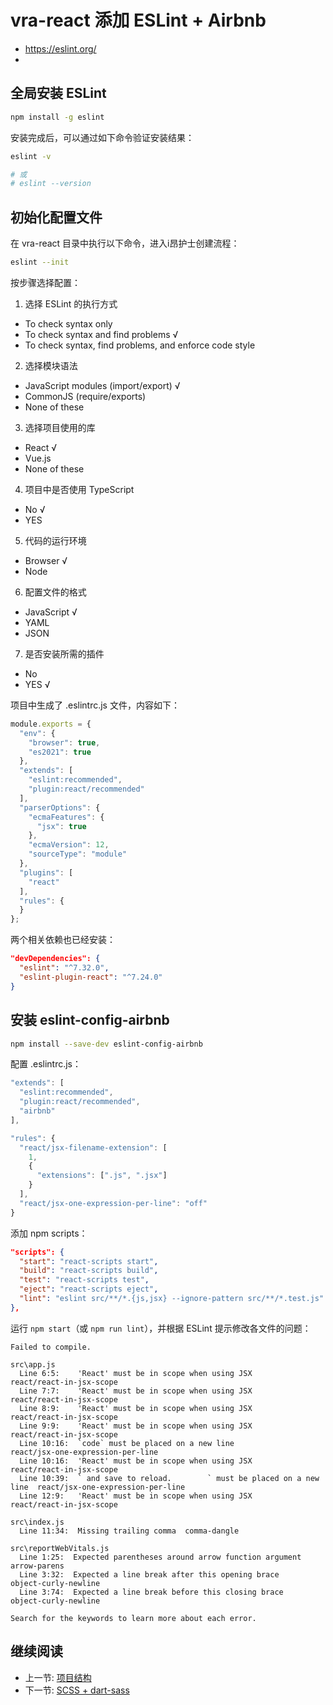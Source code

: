 # vra-react 添加 ESLint + Airbnb

+ <https://eslint.org/>
+

## 全局安装 ESLint

```bash
npm install -g eslint
```

安装完成后，可以通过如下命令验证安装结果：

```bash
eslint -v

# 或
# eslint --version
```

## 初始化配置文件

在 vra-react 目录中执行以下命令，进入i昂护士创建流程：

```bash
eslint --init
```

按步骤选择配置：

1. 选择 ESLint 的执行方式
  + To check syntax only
  + To check syntax and find problems √
  + To check syntax, find problems, and enforce code style
2. 选择模块语法
  + JavaScript modules (import/export) √
  + CommonJS (require/exports)
  + None of these
3. 选择项目使用的库
  + React √
  + Vue.js
  + None of these
4. 项目中是否使用 TypeScript
  + No √
  + YES
5. 代码的运行环境
  + Browser √
  + Node
6. 配置文件的格式
  + JavaScript √
  + YAML
  + JSON
7. 是否安装所需的插件
  + No
  + YES √

项目中生成了 .eslintrc.js 文件，内容如下：

```js
module.exports = {
  "env": {
    "browser": true,
    "es2021": true
  },
  "extends": [
    "eslint:recommended",
    "plugin:react/recommended"
  ],
  "parserOptions": {
    "ecmaFeatures": {
      "jsx": true
    },
    "ecmaVersion": 12,
    "sourceType": "module"
  },
  "plugins": [
    "react"
  ],
  "rules": {
  }
};
```

两个相关依赖也已经安装：

```json
"devDependencies": {
  "eslint": "^7.32.0",
  "eslint-plugin-react": "^7.24.0"
}
```

## 安装 eslint-config-airbnb

```bash
npm install --save-dev eslint-config-airbnb
```

配置 .eslintrc.js：

```js
"extends": [
  "eslint:recommended",
  "plugin:react/recommended",
  "airbnb"
],

"rules": {
  "react/jsx-filename-extension": [
    1,
    {
      "extensions": [".js", ".jsx"]
    }
  ],
  "react/jsx-one-expression-per-line": "off"
}
```

添加 npm scripts：

```json
"scripts": {
  "start": "react-scripts start",
  "build": "react-scripts build",
  "test": "react-scripts test",
  "eject": "react-scripts eject",
  "lint": "eslint src/**/*.{js,jsx} --ignore-pattern src/**/*.test.js"
},
```

运行 `npm start`（或 `npm run lint`），并根据 ESLint 提示修改各文件的问题：

```
Failed to compile.

src\app.js
  Line 6:5:    'React' must be in scope when using JSX                      react/react-in-jsx-scope
  Line 7:7:    'React' must be in scope when using JSX                      react/react-in-jsx-scope
  Line 8:9:    'React' must be in scope when using JSX                      react/react-in-jsx-scope
  Line 9:9:    'React' must be in scope when using JSX                      react/react-in-jsx-scope
  Line 10:16:  `code` must be placed on a new line                          react/jsx-one-expression-per-line
  Line 10:16:  'React' must be in scope when using JSX                      react/react-in-jsx-scope
  Line 10:39:  ` and save to reload.        ` must be placed on a new line  react/jsx-one-expression-per-line
  Line 12:9:   'React' must be in scope when using JSX                      react/react-in-jsx-scope

src\index.js
  Line 11:34:  Missing trailing comma  comma-dangle

src\reportWebVitals.js
  Line 1:25:  Expected parentheses around arrow function argument  arrow-parens
  Line 3:32:  Expected a line break after this opening brace       object-curly-newline
  Line 3:74:  Expected a line break before this closing brace      object-curly-newline

Search for the keywords to learn more about each error.
```

## 继续阅读

+ 上一节: [项目结构](./vra-react.md)
+ 下一节: [SCSS + dart-sass](./vra-react-scss.md)

